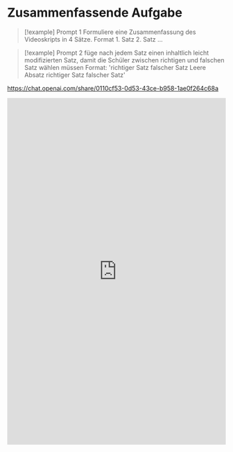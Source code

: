 # Zusammenfassende Aufgabe
> [!example] Prompt 1
		Formuliere eine Zusammenfassung des Videoskripts in 4 Sätze. 
		Format 
		1. Satz 
		2. Satz ...

> [!example] Prompt 2
		füge nach jedem Satz einen inhaltlich leicht modifizierten Satz, damit die Schüler zwischen richtigen und falschen Satz wählen müssen 
		Format: 
		'richtiger Satz 
		falscher Satz
		Leere Absatz
		richtiger Satz 
		falscher Satz'

https://chat.openai.com/share/0110cf53-0d53-43ce-b958-1ae0f264c68a
<iframe src="https://chat.openai.com/share/0110cf53-0d53-43ce-b958-1ae0f264c68a" style="border:0px #ffffff none;" name="myiFrame" scrolling="no" frameborder="1" marginheight="0px" marginwidth="0px" height="800px" width="100%" allowfullscreen></iframe>

